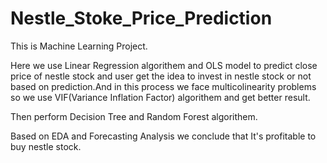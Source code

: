 # Nestle_Stoke_Price_Prediction
This is Machine Learning Project.

Here we use Linear Regression algorithem and OLS model to predict close price of nestle stock and user get the idea to invest in nestle stock or not based on prediction.And in this process we face multicolinearity problems so we use VIF(Variance Inflation Factor) algorithem and get better result.

Then perform Decision Tree and Random Forest algorithem.

Based on EDA and Forecasting Analysis we conclude that It's profitable to buy nestle stock.


